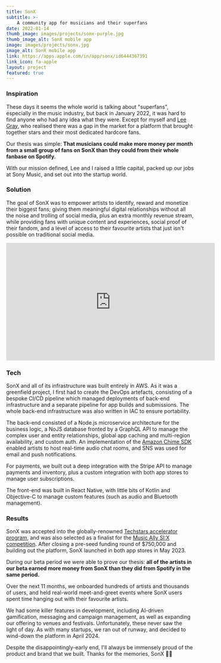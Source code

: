 ```yaml
---
title: SonX
subtitle: >-
    A community app for musicians and their superfans
date: 2022-01-14
thumb_image: images/projects/sonx-purple.jpg
thumb_image_alt: SonX mobile app
image: images/projects/sonx.jpg
image_alt: SonX mobile app
link: https://apps.apple.com/in/app/sonx/id6444367391
link_icon: fa-apple
layout: project
featured: true
---
```


### Inspiration
These days it seems the whole world is talking about "superfans", especially in the music industry, but back in January 2022, it was hard to find anyone who had any idea what they were. Except for myself and [Lee Gray](https://www.linkedin.com/in/lee-gray-b7372156), who realised there was a gap in the market for a platform that brought together stars and their most dedicated hardcore fans. 

Our thesis was simple: **That musicians could make more money per month from a small group of fans on SonX than they could from their whole fanbase on Spotify.**

With our mission defined, Lee and I raised a little capital, packed up our jobs at Sony Music, and set out into the startup world. 

### Solution
The goal of SonX was to empower artists to identify, reward and monetize their biggest fans; giving them meaningful digital relationships without all the noise and trolling of social media, plus an extra monthly revenue stream, while providing fans with unique content and experiences, social proof of their fandom, and a level of access to their favourite artists that just isn't possible on traditional social media.

<iframe width="560" height="315" src="https://www.youtube.com/embed/oQOeHm-2xNk" frameborder="0" allow="accelerometer; autoplay; clipboard-write; encrypted-media; gyroscope; picture-in-picture" allowfullscreen></iframe>

### Tech
SonX and all of its infrastructure was built entirely in AWS. As it was a greenfield project, I first had to create the DevOps artefacts, consisting of a bespoke CI/CD pipeline which managed deployments of back-end infrastructure and a separate pipeline for app builds and submissions. The whole back-end infrastructure was also written in IAC to ensure portability.

The back-end consisted of a Node.js microservice architecture for the business logic, a NoJS database fronted by a GraphQL API to manage the complex user and entity relationships, global app caching and multi-region availability, and custom auth. An implementation of the [Amazon Chime SDK](https://aws.amazon.com/chime/chime-sdk/) enabled artists to host real-time audio chat rooms, and SNS was used for email and push notifications.

For payments, we built out a deep integration with the Stripe API to manage payments and inventory, plus a custom integration with both app stores to manage user subscriptions.

The front-end was built in React Native, with little bits of Kotlin and Objective-C to manage custom features (such as audio and Bluetooth management).

### Results
SonX was accepted into the globally-renowned [Techstars accelerator program](https://www.techstars.com/newsroom/announcing-the-techstars-web3-class-of-2023), and was also selected as a finalist for the [Music Ally SI:X competition](https://musically.com/2022/10/26/music-ally-six-2022-finalists/). After closing a pre-seed funding round of $750,000 and building out the platform, SonX launched in both app stores in May 2023. 

During our beta period we were able to prove our thesis: **all of the artists in our beta earned more money from SonX than they did from Spotify in the same period.**

Over the next 11 months, we onboarded hundreds of artists and thousands of users, and held real-world meet-and-greet events where SonX users spent time hanging out with their favourite artists.

We had some killer features in development, including AI-driven gamification, messaging and campaign management, as well as expanding our offering to venues and festivals. Unfortunately, these never saw the light of day. As with many startups, we ran out of runway, and decided to wind-down the platform in April 2024.

Despite the disappointingly-early end, I'll always be immensely proud of the product and brand that we built. Thanks for the memories, SonX 💜🥲